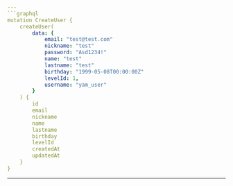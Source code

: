 ```yaml
---
```graphql
mutation CreateUser {
    createUser(
        data: {
            email: "test@test.com"
            nickname: "test"
            password: "Asd1234!"
            name: "test"
            lastname: "test"
            birthday: "1999-05-08T00:00:00Z" 
            levelId: 1,
            username: "yam_user"
        }
    ) {
        id
        email
        nickname
        name
        lastname
        birthday
        levelId
        createdAt
        updatedAt
    }
}
```
---
```

